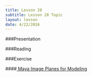 ```yaml
---
title: Lesson 28
subtitle: Lesson 28 Topic
layout: lesson
date: 4/22/2016
---
```


###Presentation

###Reading

###Exercise

####<a href="/3d-digital-art-and-design--oer/exercises/maya-image-planes-for-modeling/maya-image-planes-for-modeling.html"><span class="exercise-title"> Maya Image Planes for Modeling</span></a>